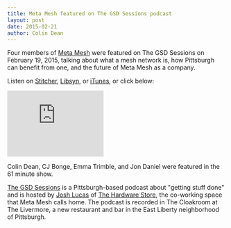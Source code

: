 ```yaml
---
title: Meta Mesh featured on The GSD Sessions podcast
layout: post
date: 2015-02-21
author: Colin Dean
---
```


Four members of [Meta Mesh](http://www.metamesh.org) were featured on The GSD
Sessions on February 19, 2015, talking about what a mesh network is, how
Pittsburgh can benefit from one, and the future of Meta Mesh as a company.

Listen on
[Stitcher](http://www.stitcher.com/podcast/epicast-network/the-gsd-sessions/e/gsd-session-10-metamesh-37062968),
[Libsyn](http://gsdsessions.libsyn.com/gsd-10), or
[iTunes](https://itunes.apple.com/us/podcast/the-gsd-sessions/id957180457?mt=2 'Look for Episode 10'),
or click below:

<iframe style="border: solid 1px #dedede;"
        src="http://app.stitcher.com/splayer/f/59070/37062968"
        width="220" height="150" frameborder="0" scrolling="no"></iframe>

Colin Dean, CJ Bonge, Emma Trimble, and Jon Daniel were featured in the 61
minute show.

[The GSD Sessions](http://www.stitcher.com/podcast/the-gsd-sessions) is a
Pittsburgh-based podcast about "getting stuff done" and is hosted by
[Josh Lucas](https://twitter.com/sixfloors) of
[The Hardware Store](http://www.workhardpgh.org), the co-working space that
Meta Mesh calls home. The podcast is recorded in The Cloakroom at The Livermore,
a new restaurant and bar in the East Liberty neighborhood of Pittsburgh.
